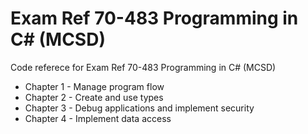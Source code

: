 # Exam Ref 70-483 Programming in C# (MCSD)
Code referece for Exam Ref 70-483 Programming in C# (MCSD)
 * Chapter 1 - Manage program flow
 * Chapter 2 - Create and use types
 * Chapter 3 - Debug applications and implement security
 * Chapter 4 - Implement data access
